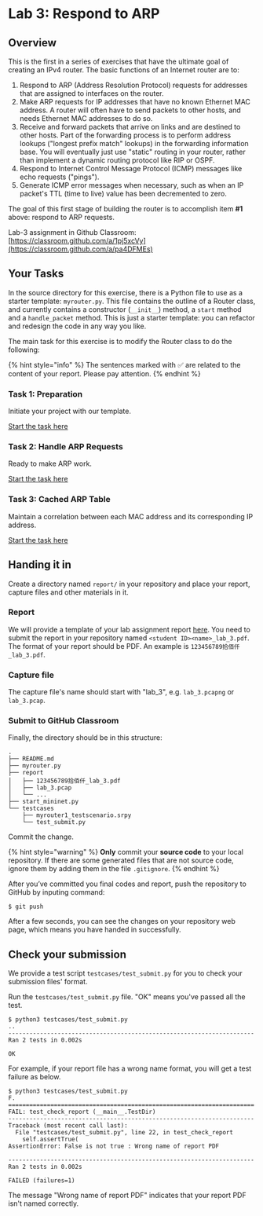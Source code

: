 # Lab 3: Respond to ARP

## Overview

This is the first in a series of exercises that have the ultimate goal of creating an IPv4 router. The basic functions of an Internet router are to:

1. Respond to ARP (Address Resolution Protocol) requests for addresses that are assigned to interfaces on the router.
2. Make ARP requests for IP addresses that have no known Ethernet MAC address. A router will often have to send packets to other hosts, and needs Ethernet MAC addresses to do so.
3. Receive and forward packets that arrive on links and are destined to other hosts. Part of the forwarding process is to perform address lookups ("longest prefix match" lookups) in the forwarding information base. You will eventually just use "static" routing in your router, rather than implement a dynamic routing protocol like RIP or OSPF.
4. Respond to Internet Control Message Protocol (ICMP) messages like echo requests ("pings").
5. Generate ICMP error messages when necessary, such as when an IP packet's TTL (time to live) value has been decremented to zero.

The goal of this first stage of building the router is to accomplish item **#1** above: respond to ARP requests.

Lab-3 assignment in Github Classroom: [https://classroom.github.com/a/1pj5xcVy](https://classroom.github.com/a/pa4DFMEs)
## Your Tasks

In the source directory for this exercise, there is a Python file to use as a starter template: `myrouter.py`. This file contains the outline of a Router class, and currently contains a constructor (`__init__`) method, a `start` method and a `handle_packet` method. This is just a starter template: you can refactor and redesign the code in any way you like.

The main task for this exercise is to modify the Router class to do the following:

{% hint style="info" %}
The sentences marked with ✅ are related to the content of your report. Please pay attention.
{% endhint %}

### Task 1: Preparation

Initiate your project with our template.

[Start the task here](preparation.md)

### Task 2: Handle ARP Requests

Ready to make ARP work.

[Start the task here](handle-arp-request.md)

### Task 3: Cached ARP Table

Maintain a correlation between each MAC address and its corresponding IP address.

[Start the task here](arp-table.md)

## Handing it in

Create a directory named `report/` in your repository and place your report, capture files and other materials in it.

### Report

We will provide a template of your lab assignment report [here](https://box.nju.edu.cn/d/f334d2c3bd4446b68003/). You need to submit the report in your repository named `<student ID><name>_lab_3.pdf`. The format of your report should be PDF. An example is `123456789拾佰仟_lab_3.pdf`.

### Capture file

The capture file's name should start with "lab\_3", e.g. `lab_3.pcapng` or `lab_3.pcap`.

### Submit to GitHub Classroom

Finally, the directory should be in this structure:

```
.
├── README.md
├── myrouter.py
├── report
│   ├── 123456789拾佰仟_lab_3.pdf
│   ├── lab_3.pcap
│   └── ...
├── start_mininet.py
└── testcases
    ├── myrouter1_testscenario.srpy
    └── test_submit.py
```

Commit the change.

{% hint style="warning" %}
**Only** commit your **source code** to your local repository. If there are some generated files that are not source code, ignore them by adding them in the file `.gitignore`.
{% endhint %}

After you’ve committed you final codes and report, push the repository to GitHub by inputing command:

```
$ git push
```

After a few seconds, you can see the changes on your repository web page, which means you have handed in successfully.

## Check your submission

We provide a test script `testcases/test_submit.py` for you to check your submission files' format.

Run the `testcases/test_submit.py` file. "OK" means you've passed all the test.

```
$ python3 testcases/test_submit.py
..
----------------------------------------------------------------------
Ran 2 tests in 0.002s

OK
```

For example, if your report file has a wrong name format, you will get a test failure as below.

```
$ python3 testcases/test_submit.py
F.
======================================================================
FAIL: test_check_report (__main__.TestDir)
----------------------------------------------------------------------
Traceback (most recent call last):
  File "testcases/test_submit.py", line 22, in test_check_report
    self.assertTrue(
AssertionError: False is not true : Wrong name of report PDF

----------------------------------------------------------------------
Ran 2 tests in 0.002s

FAILED (failures=1)
```

The message "Wrong name of report PDF" indicates that your report PDF isn't named correctly.
